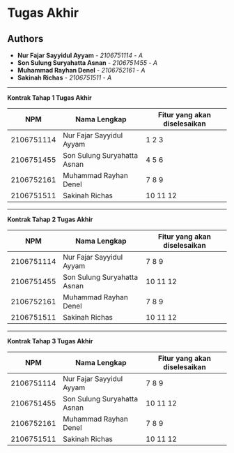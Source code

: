 # Tugas Akhir
## Authors
* **Nur Fajar Sayyidul Ayyam** - *2106751114* - *A*
* **Son Sulung Suryahatta Asnan** - *2106751455* - *A*
* **Muhammad Rayhan Denel** - *2106752161* - *A*
* **Sakinah Richas** - *2106751511* - *A*

---
**Kontrak Tahap 1 Tugas Akhir**

| NPM | Nama Lengkap | Fitur yang akan diselesaikan  |
| ----------| --- | ---------- | 
| 2106751114 | Nur Fajar Sayyidul Ayyam | 1 2 3 |
| 2106751455 | Son Sulung Suryahatta Asnan | 4 5 6 |
| 2106752161 | Muhammad Rayhan Denel | 7 8 9 |
| 2106751511 | Sakinah Richas | 10 11 12 |
---
**Kontrak Tahap 2 Tugas Akhir**

| NPM | Nama Lengkap | Fitur yang akan diselesaikan  |
| ----------| --- | ---------- | 
| 2106751114 | Nur Fajar Sayyidul Ayyam | 7 8 9 |
| 2106751455 | Son Sulung Suryahatta Asnan | 10 11 12 |
| 2106752161 | Muhammad Rayhan Denel | 7 8 9 |
| 2106751511 | Sakinah Richas | 10 11 12 |
---
**Kontrak Tahap 3 Tugas Akhir**

| NPM | Nama Lengkap | Fitur yang akan diselesaikan  |
| ----------| --- | ---------- | 
| 2106751114 | Nur Fajar Sayyidul Ayyam | 7 8 9 |
| 2106751455 | Son Sulung Suryahatta Asnan | 10 11 12 |
| 2106752161 | Muhammad Rayhan Denel | 7 8 9 |
| 2106751511 | Sakinah Richas | 10 11 12 |